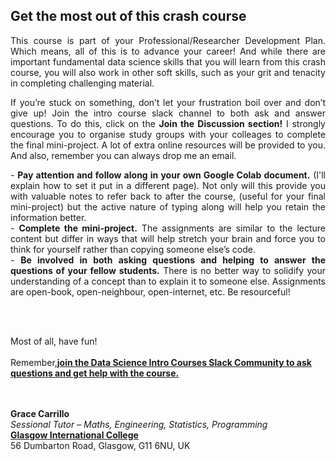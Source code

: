 ## Get the most out of this crash course

<p align="justify">
This course is part of your Professional/Researcher Development Plan. Which means, all of this is to advance your career! And while there are important fundamental data science skills that you will learn from this crash course, you will also work in other soft skills, such as your grit and tenacity in completing challenging material. 
<p/>

<p align="justify">
If you’re stuck on something, don’t let your frustration boil over and don’t give up! Join the intro course slack channel to both ask and answer questions. To do this, click on the <b>Join the Discussion section!</b> I strongly encourage you to organise study groups with your colleages to complete the final mini-project. A lot of extra online resources will be provided to you. And also, remember you can always drop me an email.
<p/>

<p align="justify">
- <b>Pay attention and follow along in your own Google Colab document.</b> (I'll explain how to set it put in a different page). Not only will this provide you with valuable notes to refer back to after the course, (useful for your final mini-project) but the active nature of typing along will help you retain the information better.
<br>
- <b>Complete the mini-project.</b> The assignments are similar to the lecture content but differ in ways that will help stretch your brain and force you to think for yourself rather than copying someone else’s code.
<br>
- <b>Be involved in both asking questions and helping to answer the questions of your fellow students.</b> There is no better way to solidify your understanding of a concept than to explain it to someone else. Assignments are open-book, open-neighbour, open-internet, etc. Be resourceful!
</p>
<br><br>

Most of all, have fun! 
<br><br>
Remember,<a href="https://join.slack.com/t/pm617gracecourses/shared_invite/enQtODkyNTM5MDc1ODEyLTU1Y2YzNzBmMWE1YzdjMTRiZTgxYjViYTIzMTRhZDgxZGQxMTkyMWRhZTkzOTk0NzIwM2E1NThmOTI1Yzc2YWI"><b>join the Data Science Intro Courses Slack Community to ask questions and get help with the course.</b></a>

<br><br>
<b>Grace Carrillo</b>
<br>
<i>Sessional Tutor – Maths, Engineering, Statistics, Programming</i>
<br>
<a href="www.glasgow.ac.uk/gic"><b>Glasgow International College</b></a>
<br>
56 Dumbarton Road, Glasgow, G11 6NU, UK
